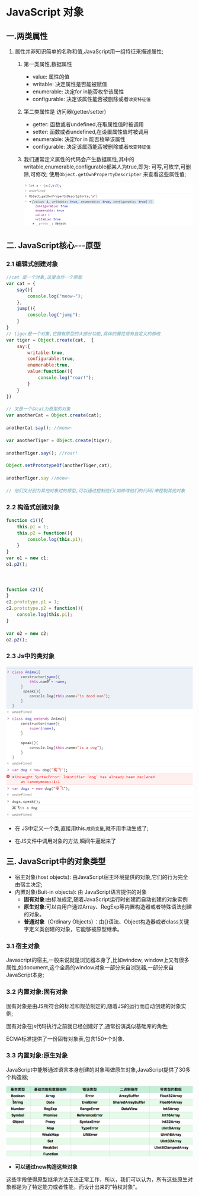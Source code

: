 # JavaScript 对象

## 一.两类属性

1. 属性并非知识简单的名称和值,JavaScript用一组特征来描述属性;

   1. 第一类属性,数据属性

      - value: 属性的值
      - writable: 决定属性是否能被赋值
      - enumerable: 决定for in能否枚举该属性
      - configurable: 决定该属性能否被删除或者`改变特征值`

   2. 第二类属性是 访问器(getter/setter)

      - getter: 函数或者undefined,在取属性值时被调用
      - setter: 函数或者undefined,在设置属性值时被调用
      - enumerable: 决定for in 能否枚举该属性
      - configurable: 决定该属西能否被删除或者`改变特征值`

   3. 我们通常定义属性的代码会产生数据属性,其中的writable,enumerable,configurable都某人为true,即为: 可写,可枚举,可删除,可修改; 使用`Object.getOwnPropertyDescripter` 来查看这些属性值;

      ![1563016954955](assets/1563016954955.png)


## 二. JavaScript核心---原型

### 2.1  编辑式创建对象

```javascript
//cat 是一个对象,这里当作一个原型
var cat = {
    say(){
        console.log("meow~");
    },
    jump(){
        console.log("jump");
    }
}
// tiger是一个对象,它拥有原型的大部分功能,具体的属性信有自定义的修改
var tiger = Object.create(cat,  {
    say:{
        writable:true,
        configurable:true,
        enumerable:true,
        value:function(){
            console.log("roar!");
        }
    }
})

// 又是一个以cat为原型的对象
var anotherCat = Object.create(cat);

anotherCat.say(); //meow~

var anotherTiger = Object.create(tiger);

anotherTiger.say(); //roar! 

Object.setPrototypeOf(anotherTiger,cat);

anotherTiger.say //meow~

// 他们又分别为其他对象过的原型,可以通过控制他们(如修改他们的代码)来控制其他对象

```



### 2.2 构造式创建对象

```javascript
function c1(){
    this.p1 = 1;
    this.p2 = function(){
        console.log(this.p1);
    }
} 
var o1 = new c1;
o1.p2();



function c2(){
}
c2.prototype.p1 = 1;
c2.prototype.p2 = function(){
    console.log(this.p1);
}

var o2 = new c2;
o2.p2();
```







### 2.3 Js中的类对象

![1563031582412](assets/1563031582412.png)

- 在 JS中定义一个类,直接用this.`成员变量`,就不用手动生成了;

- 在JS文件中调用对象的方法,瞬间牛逼起来了







## 三. JavaScript中的对象类型

- 宿主对象(host objects): 由JavaScript宿主环境提供的对象,它们的行为完全由宿主决定;
- 内置对象(Buit-in objects): 由 JavaScript语言提供的对象
  - **固有对象**:由标准规定,随着JavaScript运行时创建而自动创建的对象实例
  - **原生对象**:可以由用户通过Array、RegExp等内置构造器或者特殊语法创建的对象。
  - **普通对象**（Ordinary Objects）：由{}语法、Object构造器或者class关键字定义类创建的对象，它能够被原型继承。





### 3.1 宿主对象

Javascript的宿主,一般来说就是浏览器本身了,比如window, window上又有很多属性,如document,这个全局的window对象一部分来自浏览器,一部分来自JavaScript本身;



### 3.2 内置对象:固有对象

固有对象是由JS所符合的标准和规范制定的,随着JS的运行而自动创建的对象实例;



固有对象在js代码执行之前就已经创建好了,通常扮演类似基础库的角色;



ECMA标准提供了一份固有对象表,包含150+个对象.







### 3.3 内置对象:原生对象

JavaScript中能够通过语言本身创建的对象叫做原生对象,JavaScript提供了30多个构造器;

![1563033723359](assets/1563033723359.png)



- **可以通过new构造这些对象**

这些字段使得原型继承方法无法正常工作，所以，我们可以认为，所有这些原生对象都是为了特定能力或者性能，而设计出来的“特权对象”。